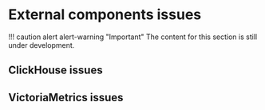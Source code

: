 # External components issues

!!! caution alert alert-warning "Important"
    The content for this section is still under development.


## ClickHouse issues

## VictoriaMetrics issues



